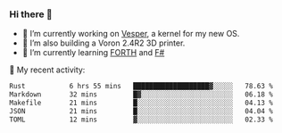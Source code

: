 ### Hi there 👋

<!--
**berkus/berkus** is a ✨ _special_ ✨ repository because its `README.md` (this file) appears on your GitHub profile.

Here are some ideas to get you started:

- 🔭 I’m currently working on ...
- 🌱 I’m currently learning ...
- 👯 I’m looking to collaborate on ...
- 🤔 I’m looking for help with ...
- 💬 Ask me about ...
- 📫 How to reach me: ...
- 😄 Pronouns: ...
- ⚡ Fun fact: ...
-->

- 🔭 I’m currently working on [Vesper](https://github.com/metta-systems/vesper), a kernel for my new OS.
- 🔭 I’m also building a Voron 2.4R2 3D printer.
- 🌱 I’m currently learning [FORTH](http://forth.com/starting-forth/) and [F#](https://fsharpforfunandprofit.com/)

💼 My recent activity:

<!--START_SECTION:waka-->

```txt
Rust           6 hrs 55 mins   ███████████████████▓░░░░░   78.63 %
Markdown       32 mins         █▓░░░░░░░░░░░░░░░░░░░░░░░   06.18 %
Makefile       21 mins         █░░░░░░░░░░░░░░░░░░░░░░░░   04.13 %
JSON           21 mins         █░░░░░░░░░░░░░░░░░░░░░░░░   04.04 %
TOML           12 mins         ▓░░░░░░░░░░░░░░░░░░░░░░░░   02.33 %
```

<!--END_SECTION:waka-->
